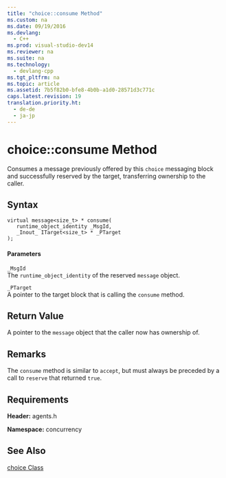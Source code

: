 ```yaml
---
title: "choice::consume Method"
ms.custom: na
ms.date: 09/19/2016
ms.devlang: 
  - C++
ms.prod: visual-studio-dev14
ms.reviewer: na
ms.suite: na
ms.technology: 
  - devlang-cpp
ms.tgt_pltfrm: na
ms.topic: article
ms.assetid: 7b5f82b0-bfe8-4b0b-a1d0-28571d3c771c
caps.latest.revision: 19
translation.priority.ht: 
  - de-de
  - ja-jp
---
```

# choice::consume Method
Consumes a message previously offered by this `choice` messaging block and successfully reserved by the target, transferring ownership to the caller.  
  
## Syntax  
  
```  
virtual message<size_t> * consume(  
   runtime_object_identity _MsgId,  
   _Inout_ ITarget<size_t> * _PTarget  
);  
```  
  
#### Parameters  
 `_MsgId`  
 The `runtime_object_identity` of the reserved `message` object.  
  
 `_PTarget`  
 A pointer to the target block that is calling the `consume` method.  
  
## Return Value  
 A pointer to the `message` object that the caller now has ownership of.  
  
## Remarks  
 The `consume` method is similar to `accept`, but must always be preceded by a call to `reserve` that returned `true`.  
  
## Requirements  
 **Header:** agents.h  
  
 **Namespace:** concurrency  
  
## See Also  
 [choice Class](../vs140/choice-Class.md)